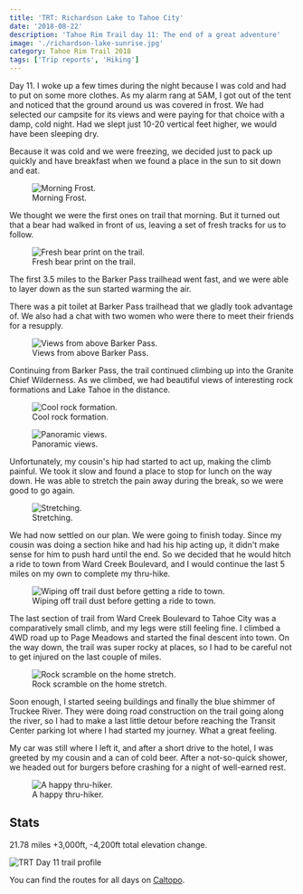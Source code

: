 ```yaml
---
title: 'TRT: Richardson Lake to Tahoe City'
date: '2018-08-22'
description: 'Tahoe Rim Trail day 11: The end of a great adventure'
image: './richardson-lake-sunrise.jpg'
category: Tahoe Rim Trail 2018
tags: ['Trip reports', 'Hiking']
---
```


Day 11. I woke up a few times during the night because I was cold and had to put on some more clothes. As my alarm rang at 5AM, I got out of the tent and noticed that the ground around us was covered in frost. We had selected our campsite for its views and were paying for that choice with a damp, cold night. Had we slept just 10-20 vertical feet higher, we would have been sleeping dry.

Because it was cold and we were freezing, we decided just to pack up quickly and have breakfast when we found a place in the sun to sit down and eat.

<figure>
  <img src="morning-frost.jpg" alt="Morning Frost.">
  <figcaption>Morning Frost.</figcaption>
</figure>

We thought we were the first ones on trail that morning. But it turned out that a bear had walked in front of us, leaving a set of fresh tracks for us to follow.

<figure>
  <img src="bear-print-on-the-trt.jpg" alt="Fresh bear print on the trail.">
  <figcaption>Fresh bear print on the trail.</figcaption>
</figure>

The first 3.5 miles to the Barker Pass trailhead went fast, and we were able to layer down as the sun started warming the air.

There was a pit toilet at Barker Pass trailhead that we gladly took advantage of. We also had a chat with two women who were there to meet their friends for a resupply.

<figure>
  <img src="views-atop-barker-pass.jpg" alt="Views from above Barker Pass.">
  <figcaption>Views from above Barker Pass.</figcaption>
</figure>

Continuing from Barker Pass, the trail continued climbing up into the Granite Chief Wilderness. As we climbed, we had beautiful views of interesting rock formations and Lake Tahoe in the distance.

<figure>
  <img src="cool-rock-formation.jpg" alt="Cool rock formation.">
  <figcaption>Cool rock formation.</figcaption>
</figure>

<figure class="full-width">
  <img src="panoramic-views.jpg" alt="Panoramic views.">
  <figcaption>Panoramic views.</figcaption>
</figure>

Unfortunately, my cousin's hip had started to act up, making the climb painful. We took it slow and found a place to stop for lunch on the way down. He was able to stretch the pain away during the break, so we were good to go again.

<figure>
  <img src="stretching.jpg" alt="Stretching.">
  <figcaption>Stretching.</figcaption>
</figure>

We had now settled on our plan. We were going to finish today. Since my cousin was doing a section hike and had his hip acting up, it didn't make sense for him to push hard until the end. So we decided that he would hitch a ride to town from Ward Creek Boulevard, and I would continue the last 5 miles on my own to complete my thru-hike.

<figure>
  <img src="wiping-off-trail-dust.jpg" alt="Wiping off trail dust before getting a ride to town.">
  <figcaption>Wiping off trail dust before getting a ride to town.</figcaption>
</figure>

The last section of trail from Ward Creek Boulevard to Tahoe City was a comparatively small climb, and my legs were still feeling fine. I climbed a 4WD road up to Page Meadows and started the final descent into town. On the way down, the trail was super rocky at places, so I had to be careful not to get injured on the last couple of miles.

<figure>
  <img src="rock-scramble.jpg" alt="Rock scramble on the home stretch.">
  <figcaption>Rock scramble on the home stretch.</figcaption>
</figure>

Soon enough, I started seeing buildings and finally the blue shimmer of Truckee River. They were doing road construction on the trail going along the river, so I had to make a last little detour before reaching the Transit Center parking lot where I had started my journey. What a great feeling.

My car was still where I left it, and after a short drive to the hotel, I was greeted by my cousin and a can of cold beer. After a not-so-quick shower, we headed out for burgers before crashing for a night of well-earned rest.

<figure>
  <img src="happy-thru-hiker.jpg" alt="A happy thru-hiker.">
  <figcaption>A happy thru-hiker.</figcaption>
</figure>

## Stats

21.78 miles +3,000ft, -4,200ft total elevation change.

![TRT Day 11 trail profile](profile.png)

You can find the routes for all days on [Caltopo](https://caltopo.com/m/HJ0L).
